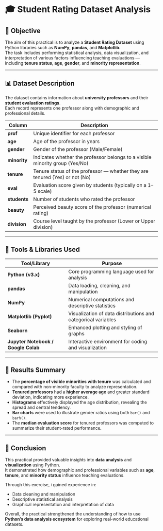 # 🎓 Student Rating Dataset Analysis

## 🧭 Objective
The aim of this practical is to analyze a **Student Rating Dataset** using Python libraries such as **NumPy**, **pandas**, and **Matplotlib**.  
The task includes performing statistical analysis, data visualization, and interpretation of various factors influencing teaching evaluations — including **tenure status**, **age**, **gender**, and **minority representation**.

---

## 📊 Dataset Description

The dataset contains information about **university professors** and their **student evaluation ratings**.  
Each record represents one professor along with demographic and professional details.

| Column | Description |
|---------|--------------|
| **prof** | Unique identifier for each professor |
| **age** | Age of the professor in years |
| **gender** | Gender of the professor (Male/Female) |
| **minority** | Indicates whether the professor belongs to a visible minority group (Yes/No) |
| **tenure** | Tenure status of the professor — whether they are tenured (Yes) or not (No) |
| **eval** | Evaluation score given by students (typically on a 1–5 scale) |
| **students** | Number of students who rated the professor |
| **beauty** | Perceived beauty score of the professor (numerical rating) |
| **division** | Course level taught by the professor (Lower or Upper division) |

---

## 🧰 Tools & Libraries Used

| Tool/Library | Purpose |
|---------------|----------|
| **Python (v3.x)** | Core programming language used for analysis |
| **pandas** | Data loading, cleaning, and manipulation |
| **NumPy** | Numerical computations and descriptive statistics |
| **Matplotlib (Pyplot)** | Visualization of data distributions and categorical variables |
| **Seaborn** | Enhanced plotting and styling of graphs |
| **Jupyter Notebook / Google Colab** | Interactive environment for coding and visualization |

---

## 🧾 Results Summary

- The **percentage of visible minorities with tenure** was calculated and compared with non-minority faculty to analyze representation.  
- **Tenured professors** had a **higher average age** and greater standard deviation, indicating more experience.  
- **Histograms** effectively displayed the age distribution, revealing the spread and central tendency.  
- **Bar charts** were used to illustrate gender ratios using both `bar()` and `barh()`.  
- The **median evaluation score** for tenured professors was computed to summarize their student-rated performance.

---

## 🏁 Conclusion

This practical provided valuable insights into **data analysis** and **visualization** using Python.  
It demonstrated how demographic and professional variables such as **age**, **tenure**, and **minority status** influence teaching evaluations.  

Through this exercise, i gained experience in:
- Data cleaning and manipulation  
- Descriptive statistical analysis  
- Graphical representation and interpretation of data  

Overall, the practical strengthened the understanding of how to use **Python’s data analysis ecosystem** for exploring real-world educational datasets.
